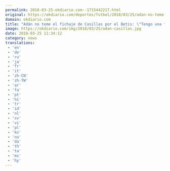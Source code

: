 ```yaml
---
permalink: 2018-03-25-okdiario.com--1715442217.html
original: https://okdiario.com/deportes/futbol/2018/03/25/adan-no-teme-fichaje-casillas-betis-tengo-fantastica-relacion-2020916
domain: okdiario.com
title: "Adán no teme el fichaje de Casillas por el Betis: \"Tengo una fantástica relación con él""
image: https://okdiario.com/img/2018/03/25/adan-casillas.jpg
date: 2018-03-25 11:34:12
category: news
translations: 
 - 'en'
 - 'de'
 - 'ru'
 - 'ja'
 - 'fr'
 - 'it'
 - 'zh-CN'
 - 'zh-TW'
 - 'ar'
 - 'fa'
 - 'pt'
 - 'hi'
 - 'tr'
 - 'id'
 - 'nl'
 - 'sv'
 - 'vi'
 - 'pl'
 - 'ko'
 - 'no'
 - 'da'
 - 'th'
 - 'ta'
 - 'ms'
 - 'hy'
---
```


